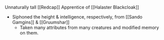 Unnaturally tall [[Redcap]] Apprentice of [[Halaster Blackcloak]]

- Siphoned the height & intelligence, respectively, from  [[Sando Gamgins]] & [[Gruumshar]]
	- Taken many attributes from many creatures and modified memory on them.
